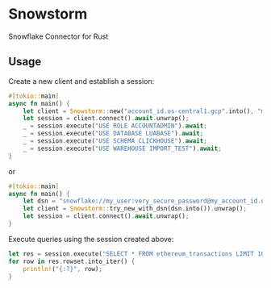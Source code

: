 # Snowstorm
Snowflake Connector for Rust

## Usage

Create a new client and establish a session:

```rust
#[tokio::main]
async fn main() {
    let client = Snowstorm::new("account_id.us-central1.gcp".into(), "my_user".into(), "very_secure_password".into());
    let session = client.connect().await.unwrap();
    _ = session.execute("USE ROLE ACCOUNTADMIN").await;
    _ = session.execute("USE DATABASE LUABASE").await;
    _ = session.execute("USE SCHEMA CLICKHOUSE").await;
    _ = session.execute("USE WAREHOUSE IMPORT_TEST").await;
}
```

or

```rust
#[tokio::main]
async fn main() {
    let dsn = "snowflake://my_user:very_secure_password@my_account_id.us-central1.gcp/?role=ACCOUNTADMIN&database=LUABASE&schema=CLICKHOUSE&warehouse=IMPORT_TEST";
    let client = Snowstorm::try_new_with_dsn(dsn.into()).unwrap();
    let session = client.connect().await.unwrap();
}
```

Execute queries using the session created above:

```rust
let res = session.execute("SELECT * FROM ethereum_transactions LIMIT 10").await.unwrap();
for row in res.rowset.into_iter() {
    println!("{:?}", row);
}
```
